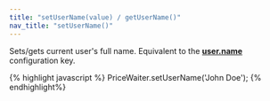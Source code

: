 ```yaml
---
title: "setUserName(value) / getUserName()"
nav_title: "setUserName()"
---
```


Sets/gets current user's full name. Equivalent to the [__user.name__](/widget/documentation.html#_widget/user.md) configuration key.

{% highlight javascript %}
PriceWaiter.setUserName('John Doe');
{% endhighlight%}